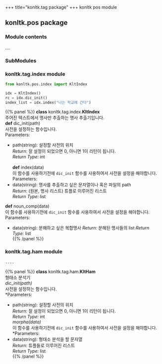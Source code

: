 +++
title="konltk.tag package"
+++
konltk pos module

## konltk.pos package
### Module contents
....
### SubModules
### konltk.tag.index module
```python
from konltk.pos.index import KltIndex

idx = KltIndex()
rc = idx.dic_init()
index_list = idx.index("나는 학교에 간다")
```
{{% panel %}}
**class** konltk.tag.index.**KltIndex**<br>
주어진 텍스트에서 명사만 추출하는 명사 추출기입니다.<br>
**def** dic_init(path)<br>
사전을 설정하는 함수입니다.<br>
Parameters:<br>
- path(string): 설정할 사전의 위치<br>
*Return:* 잘 설정이 되었으면 0, 아니면 1이 리턴이 됩니다.<br>
*Return Type:* int<br><br>
**def** index(data)<br>
이 함수를 사용하기전에 `dic_init` 함수를 사용하여서 사전을 설정을 해야합니다.<br>
Parameters:<br>
- data(string): 명사를 추출하고 싶은 문자열이나 혹은 파일의 path<br>
*Return:* (원본, 명사 리스트) 튜플로 이루어진 리스트<br>
*Return Type:* list<br>

**def** noun_comp(data)<br>
이 함수를 사용하기전에 `dic_init` 함수를 사용하여서 사전을 설정을 해야합니다.<br>
Parameters:<br>
- data(string): 분해하고 싶은 복합명사
*Return:* 분해된 명사들의 list
*Return Type:* list<br>
{{% /panel %}}

### konltk.tag.ham module
```python
....
```

{{% panel %}}
**class** konltk.tag.ham.**KltHam**<br>
형태소 분석기<br>
*dic_init(path)*<br>
사전을 설정하는 함수입니다.<br>
*Parameters:<br>
- path(string): 설정할 사전의 위치<br>
*Return:* 잘 설정이 되었으면 0, 아니면 1이 리턴이 됩니다.<br>
*Return Type:* int<br>
*morpha(data)*<br>
이 함수를 사용하기전에 `dic_init` 함수를 사용하여서 사전을 설정을 해야합니다.<br>
*Parameters:<br>
- data(string): 형태소 분석을 할 문자열<br>
*Return:* 튜플들로 이루어진 리스트<br>
*Return Type:* list<br>
{{% /panel %}}